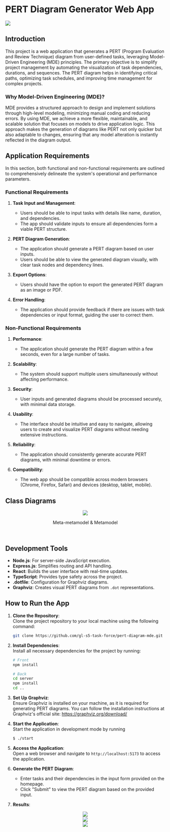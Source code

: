 # PERT Diagram Generator Web App

<img src="results/Screenshot_1.png">

## Introduction

This project is a web application that generates a PERT (Program Evaluation and Review Technique) diagram from user-defined tasks, leveraging Model-Driven Engineering (MDE) principles. The primary objective is to simplify project management by automating the visualization of task dependencies, durations, and sequences. The PERT diagram helps in identifying critical paths, optimizing task schedules, and improving time management for complex projects.

### Why Model-Driven Engineering (MDE)?

MDE provides a structured approach to design and implement solutions through high-level modeling, minimizing manual coding and reducing errors. By using MDE, we achieve a more flexible, maintainable, and scalable solution that focuses on models to drive application logic. This approach makes the generation of diagrams like PERT not only quicker but also adaptable to changes, ensuring that any model alteration is instantly reflected in the diagram output.

## Application Requirements

In this section, both functional and non-functional requirements are outlined to comprehensively delineate the system's operational and performance parameters.

### Functional Requirements

1. **Task Input and Management**:

   - Users should be able to input tasks with details like name, duration, and dependencies.
   - The app should validate inputs to ensure all dependencies form a viable PERT structure.

2. **PERT Diagram Generation**:

   - The application should generate a PERT diagram based on user inputs.
   - Users should be able to view the generated diagram visually, with clear task nodes and dependency lines.

3. **Export Options**:

   - Users should have the option to export the generated PERT diagram as an image or PDF.

4. **Error Handling**:
   - The application should provide feedback if there are issues with task dependencies or input format, guiding the user to correct them.

### Non-Functional Requirements

1. **Performance**:

   - The application should generate the PERT diagram within a few seconds, even for a large number of tasks.

2. **Scalability**:

   - The system should support multiple users simultaneously without affecting performance.

3. **Security**:

   - User inputs and generated diagrams should be processed securely, with minimal data storage.

4. **Usability**:

   - The interface should be intuitive and easy to navigate, allowing users to create and visualize PERT diagrams without needing extensive instructions.

5. **Reliability**:

   - The application should consistently generate accurate PERT diagrams, with minimal downtime or errors.

6. **Compatibility**:
   - The web app should be compatible across modern browsers (Chrome, Firefox, Safari) and devices (desktop, tablet, mobile).

## Class Diagrams



<div align="center">
<img src="out/uml/class-diagram/CombinedDiagram.svg">
<p>Meta-metamodel & Metamodel</p>
</div>
<br>

## Development Tools

- **Node.js**: For server-side JavaScript execution.
- **Express.js**: Simplifies routing and API handling.
- **React**: Builds the user interface with real-time updates.
- **TypeScript**: Provides type safety across the project.
- **.dotfile**: Configuration for Graphviz diagrams.
- **Graphviz**: Creates visual PERT diagrams from `.dot` representations.

## How to Run the App

1. **Clone the Repository**:  
   Clone the project repository to your local machine using the following command:

   ```bash
   git clone https://github.com/gl-s5-task-force/pert-diagram-mde.git
   ```

2. **Install Dependencies**:  
   Install all necessary dependencies for the project by running:

   ```bash
   # Front
   npm install

   # Back
   cd server
   npm install
   cd ..
   ```

3. **Set Up Graphviz**:  
   Ensure Graphviz is installed on your machine, as it is required for generating PERT diagrams. You can follow the installation instructions at Graphviz's official site: https://graphviz.org/download/

4. **Start the Application**:  
   Start the application in development mode by running 
   ```bash 
   $ ./start
   ```

5. **Access the Application**:  
   Open a web browser and navigate to `http://localhost:5173` to access the application.

6. **Generate the PERT Diagram**:
   - Enter tasks and their dependencies in the input form provided on the homepage.
   - Click "Submit" to view the PERT diagram based on the provided input.

7. **Results**:

<div align="center">
   <img src="results/Screenshot_2.png">
</div>

<div align="center">
   <img src="results/Screenshot_3.png">
</div>

<div align="center">
   <img src="results/Screenshot_4.png">
</div>
